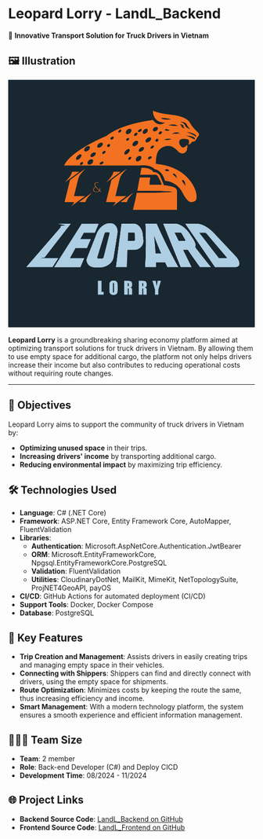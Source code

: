 # Leopard Lorry - LandL_Backend
🚛 **Innovative Transport Solution for Truck Drivers in Vietnam**

## 🖼️ Illustration
![Leopard Lorry Screenshot](./server/Note/logo-LL.jpg)

**Leopard Lorry** is a groundbreaking sharing economy platform aimed at optimizing transport solutions for truck drivers in Vietnam. By allowing them to use empty space for additional cargo, the platform not only helps drivers increase their income but also contributes to reducing operational costs without requiring route changes.

---

## 🌟 Objectives
Leopard Lorry aims to support the community of truck drivers in Vietnam by:

- **Optimizing unused space** in their trips.
- **Increasing drivers' income** by transporting additional cargo.
- **Reducing environmental impact** by maximizing trip efficiency.

## 🛠️ Technologies Used

- **Language**: C# (.NET Core)
- **Framework**: ASP.NET Core, Entity Framework Core, AutoMapper, FluentValidation
- **Libraries**:
  - **Authentication**: Microsoft.AspNetCore.Authentication.JwtBearer
  - **ORM**: Microsoft.EntityFrameworkCore, Npgsql.EntityFrameworkCore.PostgreSQL
  - **Validation**: FluentValidation
  - **Utilities**: CloudinaryDotNet, MailKit, MimeKit, NetTopologySuite, ProjNET4GeoAPI, payOS
- **CI/CD**: GitHub Actions for automated deployment (CI/CD)
- **Support Tools**: Docker, Docker Compose
- **Database**: PostgreSQL

## 🚀 Key Features
- **Trip Creation and Management**: Assists drivers in easily creating trips and managing empty space in their vehicles.
- **Connecting with Shippers**: Shippers can find and directly connect with drivers, using the empty space for shipments.
- **Route Optimization**: Minimizes costs by keeping the route the same, thus increasing efficiency and income.
- **Smart Management**: With a modern technology platform, the system ensures a smooth experience and efficient information management.

## 🧑‍🤝‍🧑 Team Size
- **Team**: 2 member
- **Role**: Back-end Developer (C#) and Deploy CICD
- **Development Time**: 08/2024 - 11/2024

## 🌐 Project Links
- **Backend Source Code**: [LandL_Backend on GitHub](https://github.com/NguyenNgoThanhNha/LandL_Backend)
- **Frontend Source Code**: [LandL_Frontend on GitHub](https://github.com/NguyenNgoThanhNha/LandL_Frontend)
